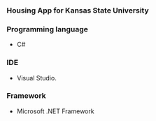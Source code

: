 ### Housing App for Kansas State University

### Programming language
- C#

### IDE
- Visual Studio. 

### Framework
- Microsoft .NET Framework
